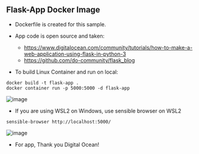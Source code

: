## Flask-App Docker Image

- Dockerfile is created for this sample.
- App code is open source and taken:
  - https://www.digitalocean.com/community/tutorials/how-to-make-a-web-application-using-flask-in-python-3
  - https://github.com/do-community/flask_blog

- To build Linux Container and  run on local:

```
docker build -t flask-app .
docker container run -p 5000:5000 -d flask-app
```

![image](https://user-images.githubusercontent.com/10358317/232225583-253f20dc-4d95-43b3-a4a7-d156f2d0c886.png)


- If you are using WSL2 on Windows, use sensible browser on WSL2

```
sensible-browser http://localhost:5000/
```

![image](https://user-images.githubusercontent.com/10358317/232225726-d02927fe-9d64-4fba-b279-ff7c0ec7dbc1.png)


- For app, Thank you Digital Ocean!
